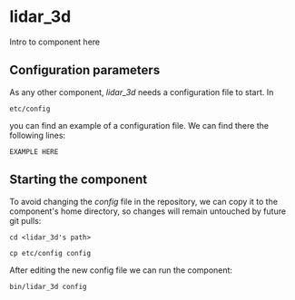 # lidar_3d
Intro to component here


## Configuration parameters
As any other component, *lidar_3d* needs a configuration file to start. In
```
etc/config
```
you can find an example of a configuration file. We can find there the following lines:
```
EXAMPLE HERE
```

## Starting the component
To avoid changing the *config* file in the repository, we can copy it to the component's home directory, so changes will remain untouched by future git pulls:

```
cd <lidar_3d's path> 
```
```
cp etc/config config
```

After editing the new config file we can run the component:

```
bin/lidar_3d config
```
